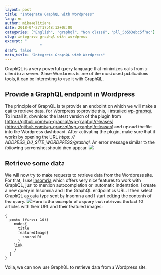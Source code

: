 ```yaml
---
layout: post
title: "Integrate GraphQL with Wordpress"
lang: en
author: mikaoelitiana
date: 2018-07-27T17:48:12+02:00
categories: ["English", "graphql", "Non classé", "pll_5b5b3ebc5f7ac"]
slug: integrate-graphql-with-wordpress
excerpt: "
				"
draft: false
meta_title: "Integrate GraphQL with Wordpress"
---
```


GraphQL is a very powerful query language that minimizes calls from a client to a server. Since Wordpress is one of the most used publications tools, it can be interesting to use it with GraphQL.

## Provide a GraphQL endpoint in Wordpress

The principle of GraphQL is to provide an endpoint on which we will make a call to retrieve data. For Wordpress to provide this, I installed [wp-graphql.](https://github.com/wp-graphql) To install it, download the latest version of the plugin from [https://github.com/wp-graphql/wp-graphql/releases](https://github.com/wp-graphql/wp-graphql/releases) and upload the file into the Wordpress dashboard. After activating the plugin, make sure that it works by opening the URL _https: // ADDRESS\_DU\_SITE\_WORDPRESS/graphql._ An error message similar to the following screenshot should then appear. ![](./Capture-d’écran-2018-07-26-à-17.55.21-1024x363.png)

## Retrieve some data

We will now try to make requests to retrieve data from the Wordpress site. For that, I use [Insomnia](https://insomnia.rest/) which offers very nice features to work with GraphQL, just to mention autocompletion or  automatic indentation. I create a new query in Insomnia and I the GraphQL endpoint as URL. I then select GraphQL as data type sent by Insomnia and I start editing the contents of the query. ![](./Capture-d’écran-2018-07-26-à-18.01.19.png) Here is the example of a query that retrieves the last 10 articles with their URL and their featured images:
```
{
  posts (first: 10){
    nodes{
      title
      featuredImage{
        sourceURL
      }
    link
    }
  }
}

```
Voila, we can now use GraphQL to retrieve data from a Wordpress site.